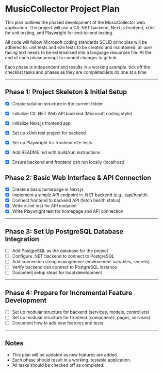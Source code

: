# MusicCollector Project Plan

This plan outlines the phased development of the MusicCollector web application. The project will use a C# .NET backend, Next.js frontend, xUnit for unit testing, and Playwright for end-to-end testing.
 
All code will follow Microsoft coding standards
SOLID principles will be adhered to. 
unit tests and e2e tests to be created and maintained.
all user facing text needs to be externalised into a language resources file.
At the end of each phase prompt to commit changes to github.

Each phase is independent and results in a working example. tick off the checklist tasks and phases as they are completed.lets do one at a time

---

## Phase 1: Project Skeleton & Initial Setup

 - [x] Create solution structure in the current folder
 - [x] Initialize C# .NET Web API backend (Microsoft coding style)
 - [x] Initialize Next.js frontend app
 - [x] Set up xUnit test project for backend
 - [x] Set up Playwright for frontend e2e tests
 - [x] Add README.md with build/run instructions
- [x] Ensure backend and frontend can run locally (localhost)


## Phase 2: Basic Web Interface & API Connection

- [x] Create a basic homepage in Next.js
- [x] Implement a simple API endpoint in .NET backend (e.g., /api/health)
- [x] Connect frontend to backend API (fetch health status)
- [x] Write xUnit test for API endpoint
- [x] Write Playwright test for homepage and API connection

---

## Phase 3: Set Up PostgreSQL Database Integration

- [ ] Add PostgreSQL as the database for the project
- [ ] Configure .NET backend to connect to PostgreSQL
- [ ] Add connection string management (environment variables, secrets)
- [ ] Verify backend can connect to PostgreSQL instance
- [ ] Document setup steps for local development

---

## Phase 4: Prepare for Incremental Feature Development

- [ ] Set up modular structure for backend (services, models, controllers)
- [ ] Set up modular structure for frontend (components, pages, services)
- [ ] Document how to add new features and tests

---

## Notes
- This plan will be updated as new features are added.
- Each phase should result in a working, testable application.
- All tasks should be checked off as completed.
